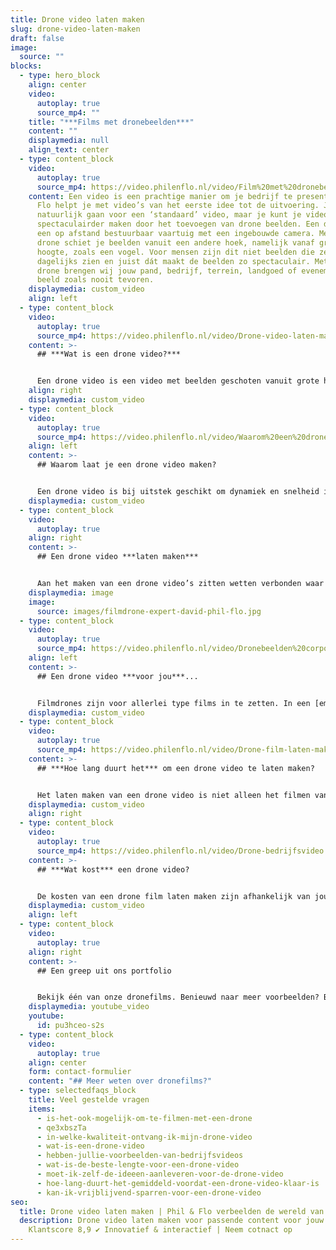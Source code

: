 ```yaml
---
title: Drone video laten maken
slug: drone-video-laten-maken
draft: false
image:
  source: ""
blocks:
  - type: hero_block
    align: center
    video:
      autoplay: true
      source_mp4: ""
    title: "***Films met dronebeelden***"
    content: ""
    displaymedia: null
    align_text: center
  - type: content_block
    video:
      autoplay: true
      source_mp4: https://video.philenflo.nl/video/Film%20met%20dronebeelden%20laten%20maken.mp4
    content: Een video is een prachtige manier om je bedrijf te presenteren. Phil &
      Flo helpt je met video’s van het eerste idee tot de uitvoering. Je kunt
      natuurlijk gaan voor een ‘standaard’ video, maar je kunt je video nog
      spectaculairder maken door het toevoegen van drone beelden. Een drone is
      een op afstand bestuurbaar vaartuig met een ingebouwde camera. Met een
      drone schiet je beelden vanuit een andere hoek, namelijk vanaf grote
      hoogte, zoals een vogel. Voor mensen zijn dit niet beelden die ze
      dagelijks zien en juist dát maakt de beelden zo spectaculair. Met onze 4K
      drone brengen wij jouw pand, bedrijf, terrein, landgoed of evenement in
      beeld zoals nooit tevoren.
    displaymedia: custom_video
    align: left
  - type: content_block
    video:
      autoplay: true
      source_mp4: https://video.philenflo.nl/video/Drone-video-laten-maken.mp4
    content: >-
      ## ***Wat is een drone video?***


      Een drone video is een video met beelden geschoten vanuit grote hoogtes in de lucht. Met de drone kunnen we vliegen over bijvoorbeeld bergen, weilanden en bedrijfsterreinen. Maar ook binnen bedrijfspanden kunnen we beelden vanaf boven maken. Zo brengen we kantoren, productieprocessen of andere bijzondere ruimtes of werkzaamheden binnen jouw organisatie in beeld.
    align: right
    displaymedia: custom_video
  - type: content_block
    video:
      autoplay: true
      source_mp4: https://video.philenflo.nl/video/Waarom%20een%20dronevideo%20maken.mp4
    align: left
    content: >-
      ## Waarom laat je een drone video maken?


      Een drone video is bij uitstek geschikt om dynamiek en snelheid in de film te krijgen. De mogelijkheid om te filmen vanuit de lucht opent vele filmtechnische deuren. Vanuit vogelperspectief ziet de wereld er heel anders uit, dit levert dus spannende shots op die blijven boeien. Middels een drone en de juiste filmtechnieken kan de dynamiek tussen intieme en ruimtelijke beelden sterk terug komen in je film. Denk bijvoorbeeld aan prachtige bewegende shots om een zonnepark heen die overgaat in een totaalshot van het zonnepark. Ook bewegende shots zijn ideaal met een drone te filmen. Met een drone kan je bijvoorbeeld een voertuig volgen. Vaak is de perfecte film een combinatie van dronebeelden en ‘normale’ filmbeelden. Veelal zijn dronebeelden dus een kers op de taart. Maar vergis je niet ook films met 100% dronebeelden zijn pakkend, overtuigend en kunnen jouw boodschap overbrengen bij de kijker.
    displaymedia: custom_video
  - type: content_block
    video:
      autoplay: true
    align: right
    content: >-
      ## Een drone video ***laten maken***


      Aan het maken van een drone video’s zitten wetten verbonden waar we ons aan moeten houden. Uiteraard volgen wij alle actuele drone wetgeving door de Nederlandse overheid en Europese Unie op de voet. We houden rekening met gecontroleerde luchtruimen en geldende ontheffingen. Onze drone specialisten hebben de nodige diploma’s en brevetten om veilig hun werk te kunnen doen. Dit zorgt voor een veilige en legale filmset. Om een écht goede dronefilm te schieten heb je natuurlijk ook creatief talent en de technische ‘know how’ nodig, zoals onze cameraman David op de foto. Met onze jarenlange ervaring en kennis van de laatste ontwikkelingen op gebied van drone video, bieden wij meerwaarde voor jouw film.
    displaymedia: image
    image:
      source: images/filmdrone-expert-david-phil-flo.jpg
  - type: content_block
    video:
      autoplay: true
      source_mp4: https://video.philenflo.nl/video/Dronebeelden%20corporate%20film.mp4
    align: left
    content: >-
      ## Een drone video ***voor jou***...


      Filmdrones zijn voor allerlei type films in te zetten. In een [employer branding](https://www.philenflo.nl/oplossingen/employer-branding/) of [corporate film](https://www.philenflo.nl/corporate-video/) helpen droneshots om een mooi overzicht te geven van een bedrijfspand of werkterrein. Wanneer je een film maakt voor een specifiek project wat je opgeleverd hebt, bijvoorbeeld een woonwijk, dan lenen dronebeelden zich bij uitstek om zowel kleine details in een wijk, als wel mooie overzichten te tonen. Zelfs binnenshuis is het mogelijk om met drones beelden te schieten. Wat voor type film je ook wilt schieten, een drone geeft je unieke beelden in vogelvlucht. Wil jij weten hoe drones jouw boodschap kunnen versterken? [Neem contact met ons op!](https://www.philenflo.nl/contact/)
    displaymedia: custom_video
  - type: content_block
    video:
      autoplay: true
      source_mp4: https://video.philenflo.nl/video/Drone-film-laten-maken.mp4
    content: >-
      ## ***Hoe lang duurt het*** om een drone video te laten maken?


      Het laten maken van een drone video is niet alleen het filmen van de beelden. Er gaat een proces van concept, strategie en voorbereiding aan vooraf en daarna moet alles nog gefilmd worden. Drone opnames laten maken, proberen we altijd in één dag te plannen. Onze creative producers maken daarom een strakke planning en script. Ben je benieuwd hoeveel tijd het kost om voor jouw bedrijf een video te maken? Neem dan vrijblijvend contact op met een van onze experts.
    displaymedia: custom_video
    align: right
  - type: content_block
    video:
      autoplay: true
      source_mp4: https://video.philenflo.nl/video/Drone-bedrijfsvideo.mp4
    content: >-
      ## ***Wat kost*** een drone video?


      De kosten van een drone film laten maken zijn afhankelijk van jouw eigen wensen. Hoe lang moet de film worden? Waarvoor ga je het voor inzetten? Voor elk doel kunnen we op maat een offerte maken. Wil je weten hoeveel jouw drone video gaat kosten? Phil & Flo denkt graag met je mee en werkt met eerlijke tarieven. Vraag vrijblijvend een offerte aan.
    displaymedia: custom_video
    align: left
  - type: content_block
    video:
      autoplay: true
    align: right
    content: >-
      ## Een greep uit ons portfolio


      Bekijk één van onze dronefilms. Benieuwd naar meer voorbeelden? Bekijk dan hier [ons portfolio](https://www.philenflo.nl/portfolio/) of neem direct hieronder contact met ons op!
    displaymedia: youtube_video
    youtube:
      id: pu3hceo-s2s
  - type: content_block
    video:
      autoplay: true
    align: center
    form: contact-formulier
    content: "## Meer weten over dronefilms?"
  - type: selectedfaqs_block
    title: Veel gestelde vragen
    items:
      - is-het-ook-mogelijk-om-te-filmen-met-een-drone
      - qe3xbszTa
      - in-welke-kwaliteit-ontvang-ik-mijn-drone-video
      - wat-is-een-drone-video
      - hebben-jullie-voorbeelden-van-bedrijfsvideos
      - wat-is-de-beste-lengte-voor-een-drone-video
      - moet-ik-zelf-de-ideeen-aanleveren-voor-de-drone-video
      - hoe-lang-duurt-het-gemiddeld-voordat-een-drone-video-klaar-is
      - kan-ik-vrijblijvend-sparren-voor-een-drone-video
seo:
  title: Drone video laten maken | Phil & Flo verbeelden de wereld van morgen
  description: Drone video laten maken voor passende content voor jouw doelgroep ✔
    Klantscore 8,9 ✔ Innovatief & interactief | Neem cotnact op
---
```

